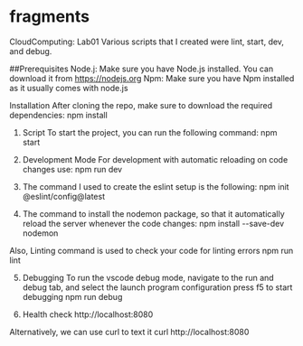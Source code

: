 # fragments
CloudComputing: Lab01
Various scripts that I created were lint, start, dev, and debug.

##Prerequisites
Node.j: Make sure you have Node.js installed. You can download it from https://nodejs.org
Npm: Make sure you have Npm installed as it usually comes with node.js

Installation
After cloning the repo, make sure to download the required dependencies:
npm install

1) Script
To start the project, you can run the following command:
npm start

2) Development Mode
For development with automatic reloading on code changes use:
npm run dev

3) The command I used to create the eslint setup is the following:
npm init @eslint/config@latest

4) The command to install the nodemon package, so that it automatically reload the server whenever the code changes:
npm install --save-dev nodemon

Also, Linting command is used to check your code for linting errors
npm run lint

5) Debugging
To run the vscode debug mode, navigate to the run and debug tab, and select the launch program configuration
press f5 to start debugging
npm run debug

5) Health check
http://localhost:8080

Alternatively, we can use curl to text it
curl http://localhost:8080




